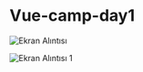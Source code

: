 # Vue-camp-day1
![Ekran Alıntısı](https://user-images.githubusercontent.com/52213548/218835497-51009a02-4185-4a1a-886a-c1422b8cc1fc.PNG)

![Ekran Alıntısı 1](https://user-images.githubusercontent.com/52213548/218835487-575adf53-c59d-4958-9dc1-fb9fdb54d1da.PNG)
